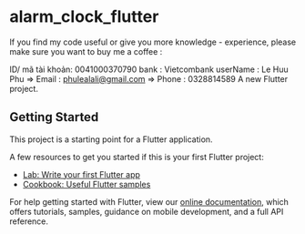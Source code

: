 # alarm_clock_flutter
If you find my code useful or give you more knowledge - experience, please make sure you want to buy me a coffee :

ID/ mã tài khoản: 0041000370790
bank : Vietcombank
userName : Le Huu Phu => Email : phulealali@gmail.com => Phone : 0328814589
A new Flutter project.

## Getting Started

This project is a starting point for a Flutter application.

A few resources to get you started if this is your first Flutter project:

- [Lab: Write your first Flutter app](https://flutter.dev/docs/get-started/codelab)
- [Cookbook: Useful Flutter samples](https://flutter.dev/docs/cookbook)

For help getting started with Flutter, view our
[online documentation](https://flutter.dev/docs), which offers tutorials,
samples, guidance on mobile development, and a full API reference.
